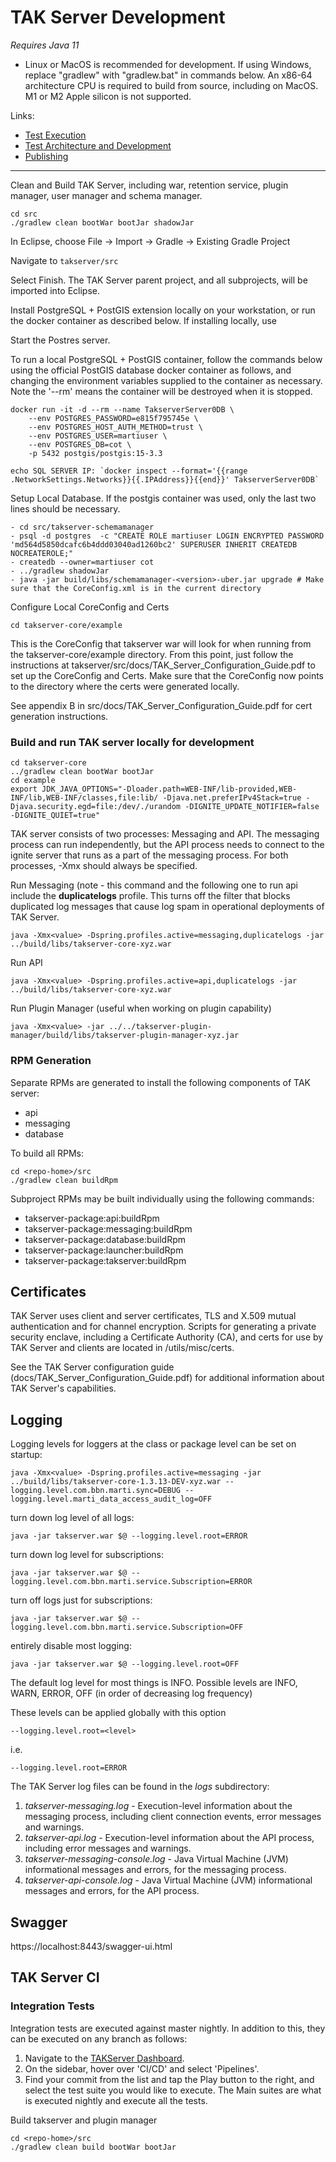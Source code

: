 # TAK Server Development
*Requires Java 11*

* Linux or MacOS is recommended for development. If using Windows, replace "gradlew" with "gradlew.bat" in commands below. An x86-64 architecture CPU is required to build from source, including on MacOS. M1 or M2 Apple silicon is not supported.

Links:
 * [Test Execution](src/takserver-takcl-core/docs/testing.md)
 * [Test Architecture and Development](src/takserver-takcl-core/docs/Development.md)
 * [Publishing](src/docs/publishing.md)

---
Clean and Build TAK Server, including war, retention service, plugin manager, user manager and schema manager.
```
cd src
./gradlew clean bootWar bootJar shadowJar
```

In Eclipse, choose File -> Import -> Gradle -> Existing Gradle Project

Navigate to `takserver/src`

Select Finish. The TAK Server parent project, and all subprojects, will be imported into Eclipse.

Install PostgreSQL + PostGIS extension locally on your workstation, or run the docker container as described below. If installing locally, use 

Start the Postres server.

To run a local PostgreSQL + PostGIS container, follow the commands below using the official PostGIS database docker container as follows, and changing the environment variables supplied to the container as necessary. Note the '--rm' means the container will be destroyed when it is stopped.

```
docker run -it -d --rm --name TakserverServer0DB \
    --env POSTGRES_PASSWORD=e815f795745e \
    --env POSTGRES_HOST_AUTH_METHOD=trust \
    --env POSTGRES_USER=martiuser \
    --env POSTGRES_DB=cot \
    -p 5432 postgis/postgis:15-3.3

echo SQL SERVER IP: `docker inspect --format='{{range .NetworkSettings.Networks}}{{.IPAddress}}{{end}}' TakserverServer0DB`
```

Setup Local Database. If the postgis container was used, only the last two lines should be necessary.  
```
- cd src/takserver-schemamanager
- psql -d postgres  -c "CREATE ROLE martiuser LOGIN ENCRYPTED PASSWORD 'md564d5850dcafc6b4ddd03040ad1260bc2' SUPERUSER INHERIT CREATEDB NOCREATEROLE;"
- createdb --owner=martiuser cot
- ../gradlew shadowJar
- java -jar build/libs/schemamanager-<version>-uber.jar upgrade # Make sure that the CoreConfig.xml is in the current directory
```

Configure Local CoreConfig and Certs
```
cd takserver-core/example
```

This is the CoreConfig that takserver war will look for when running from the takserver-core/example directory. From this point, just follow the instructions at takserver/src/docs/TAK_Server_Configuration_Guide.pdf to set up the CoreConfig and Certs. Make sure that the CoreConfig now points to the directory where the certs were generated locally.

See appendix B in src/docs/TAK_Server_Configuration_Guide.pdf for cert generation instructions.

### Build and run TAK server locally for development

```
cd takserver-core
../gradlew clean bootWar bootJar
cd example
export JDK_JAVA_OPTIONS="-Dloader.path=WEB-INF/lib-provided,WEB-INF/lib,WEB-INF/classes,file:lib/ -Djava.net.preferIPv4Stack=true -Djava.security.egd=file:/dev/./urandom -DIGNITE_UPDATE_NOTIFIER=false -DIGNITE_QUIET=true"
```

TAK server consists of two processes: Messaging and API. The messaging process can run independently, but the API process needs to connect to the ignite server that runs as a part of the messaging process. For both processes, -Xmx should always be specified.

Run Messaging (note - this command and the following one to run api include the **duplicatelogs** profile. This turns off the filter that blocks duplicated log messages that cause log spam in operational deployments of TAK Server.
```
java -Xmx<value> -Dspring.profiles.active=messaging,duplicatelogs -jar ../build/libs/takserver-core-xyz.war
```

Run API
```
java -Xmx<value> -Dspring.profiles.active=api,duplicatelogs -jar ../build/libs/takserver-core-xyz.war
```

Run Plugin Manager (useful when working on plugin capability)
```
java -Xmx<value> -jar ../../takserver-plugin-manager/build/libs/takserver-plugin-manager-xyz.jar 
```

### RPM Generation
Separate RPMs are generated to install the following components of TAK server:

* api
* messaging
* database

To build all RPMs:
```
cd <repo-home>/src
./gradlew clean buildRpm
```

Subproject RPMs may be built individually using the following commands:
 
* takserver-package:api:buildRpm
* takserver-package:messaging:buildRpm
* takserver-package:database:buildRpm
* takserver-package:launcher:buildRpm
* takserver-package:takserver:buildRpm

## Certificates
TAK Server uses client and server certificates, TLS and X.509 mutual authentication and for channel encryption. Scripts for generating a private security enclave, including a Certificate Authority (CA), and certs for use by TAK Server and clients are located in /utils/misc/certs.

See the TAK Server configuration guide (docs/TAK_Server_Configuration_Guide.pdf) for additional information about TAK Server's capabilities.

## Logging
Logging levels for loggers at the class or package level can be set on startup:
```
java -Xmx<value> -Dspring.profiles.active=messaging -jar ../build/libs/takserver-core-1.3.13-DEV-xyz.war --logging.level.com.bbn.marti.sync=DEBUG --logging.level.marti_data_access_audit_log=OFF
```

turn down log level of all logs:
```
java -jar takserver.war $@ --logging.level.root=ERROR
```

turn down log level for subscriptions:
```
java -jar takserver.war $@ --logging.level.com.bbn.marti.service.Subscription=ERROR
```

turn off logs just for subscriptions:
```
java -jar takserver.war $@ --logging.level.com.bbn.marti.service.Subscription=OFF
```

entirely disable most logging:
```
java -jar takserver.war $@ --logging.level.root=OFF
```

The default log level for most things is INFO. Possible levels are INFO, WARN, ERROR, OFF (in order of decreasing log frequency)


These levels can be applied globally with this option 

```--logging.level.root=<level>```

i.e.

```--logging.level.root=ERROR```

The TAK Server log files can be found in the _logs_ subdirectory:

1. _takserver-messaging.log_ - Execution-level information about the messaging process, including client connection events, error messages and warnings.
2. _takserver-api.log_ - Execution-level information about the API process, including error messages and warnings.
3. _takserver-messaging-console.log_ - Java Virtual Machine (JVM) informational messages and errors, for the messaging process.
4. _takserver-api-console.log_ - Java Virtual Machine (JVM) informational messages and errors, for the API process.

## Swagger
https://localhost:8443/swagger-ui.html

## TAK Server CI

### Integration Tests

Integration tests are executed against master nightly. In addition to this, they can be executed on any branch as follows:  
1.  Navigate to the [TAKServer Dashboard](https://git.tak.gov/core/takserver).  
2.  On the sidebar, hover over 'CI/CD' and select 'Pipelines'.  
3.  Find your commit from the list and tap the Play button to the right, and select the test suite you would like to execute.  The Main suites are what is executed nightly and execute all the tests.  


Build takserver and plugin manager

```
cd <repo-home>/src
./gradlew clean build bootWar bootJar
```



